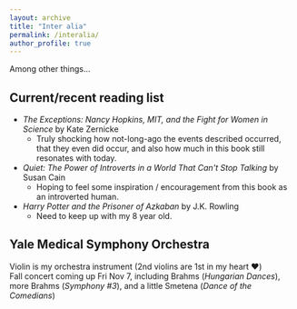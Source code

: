 ```yaml
---
layout: archive
title: "Inter alia"
permalink: /interalia/
author_profile: true
---
```


Among other things...

## Current/recent reading list
- _The Exceptions: Nancy Hopkins, MIT, and the Fight for Women in Science_ by Kate Zernicke
    - Truly shocking how not-long-ago the events described occurred, that they even did occur, and also how much in this book still resonates with today.
- _Quiet: The Power of Introverts in a World That Can't Stop Talking_ by Susan Cain
    - Hoping to feel some inspiration / encouragement from this book as an introverted human.
- _Harry Potter and the Prisoner of Azkaban_ by J.K. Rowling
    - Need to keep up with my 8 year old.

## Yale Medical Symphony Orchestra
Violin is my orchestra instrument (2nd violins are 1st in my heart ❤️)  
Fall concert coming up Fri Nov 7, including Brahms (_Hungarian Dances_), more Brahms (_Symphony #3_), and a little Smetena (_Dance of the Comedians_)


